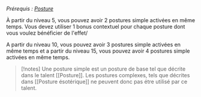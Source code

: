 *Prérequis : [Posture](../../1.%20Talent%20de%20base/Posture.md)*



À partir du niveau 5, vous pouvez avoir 2 postures simple activées en même temps. Vous devez utiliser 1 bonus contextuel pour chaque posture dont vous voulez bénéficier de l'effet/

A partir du niveau 10, vous pouvez avoir 3 postures simple activées en même temps et a partir du niveau 15, vous pouvez avoir 4 postures simple activées en même temps. 

>[!notes]
>Une posture simple est un posture de base tel que décrite dans le talent [[Posture]]. Les postures complexes, tels que décrites dans [[Posture ésotérique]] ne peuvent donc pas étre utilisé par ce talent.